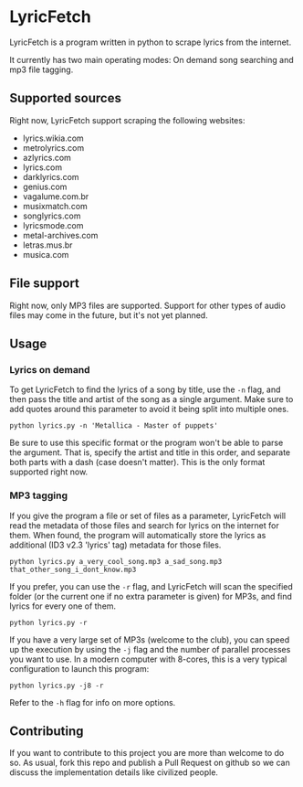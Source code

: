 # LyricFetch
LyricFetch is a program written in python to scrape lyrics from the internet.

It currently has two main operating modes: On demand song searching and mp3 file
tagging.

## Supported sources
Right now, LyricFetch support scraping the following websites:

* lyrics.wikia.com    
* metrolyrics.com     
* azlyrics.com        
* lyrics.com          
* darklyrics.com      
* genius.com          
* vagalume.com.br     
* musixmatch.com      
* songlyrics.com
* lyricsmode.com      
* metal-archives.com
* letras.mus.br     
* musica.com        

## File support
Right now, only MP3 files are supported. Support for other types of audio files
may come in the future, but it's not yet planned.

## Usage
### Lyrics on demand
To get LyricFetch to find the lyrics of a song by title, use the `-n` flag, and
then pass the title and artist of the song as a single argument. Make sure to
add quotes around this parameter to avoid it being split into multiple ones.

```
python lyrics.py -n 'Metallica - Master of puppets'
```

Be sure to use this specific format or the program won't be able to parse the
argument. That is, specify the artist and title in this order, and separate both
parts with a dash (case doesn't matter). This is the only format supported right
now.

### MP3 tagging
If you give the program a file or set of files as a parameter, LyricFetch will
read the metadata of those files and search for lyrics on the internet for them.
When found, the program will automatically store the lyrics as additional (ID3
v2.3 'lyrics' tag) metadata for those files.

```
python lyrics.py a_very_cool_song.mp3 a_sad_song.mp3 that_other_song_i_dont_know.mp3
```

If you prefer, you can use the `-r` flag, and LyricFetch will scan the specified
folder (or the current one if no extra parameter is given) for MP3s, and find
lyrics for every one of them.

```
python lyrics.py -r
```

If you have a very large set of MP3s (welcome to the club), you can speed up the
execution by using the `-j` flag and the number of parallel processes you want
to use. In a modern computer with 8-cores, this is a very typical configuration
to launch this program:

```
python lyrics.py -j8 -r
```

Refer to the `-h` flag for info on more options.

## Contributing
If you want to contribute to this project you are more than welcome to do so. As
usual, fork this repo and publish a Pull Request on github so we can discuss
the implementation details like civilized people.

